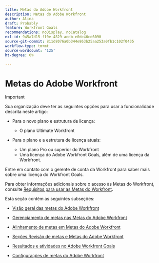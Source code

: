 ```yaml
---
title: Metas do Adobe Workfront
description: Metas do Adobe Workfront
author: Alina
draft: Probably
feature: Workfront Goals
recommendations: noDisplay, noCatalog
exl-id: 945a7d15-f10e-4829-aedb-e0de46cd6090
source-git-commit: 811d8076a0b344e863b25aa253a0fb1c102f0435
workflow-type: tm+mt
source-wordcount: '125'
ht-degree: 0%

---
```


# Metas do Adobe Workfront

>[!IMPORTANT]
>
>Sua organização deve ter as seguintes opções para usar a funcionalidade descrita neste artigo:
>
>* Para o novo plano e estrutura de licença:
>
>   * O plano Ultimate Workfront
>    
>* Para o plano e a estrutura de licença atuais:
>
>   * Um plano Pro ou superior do Workfront
>   * Uma licença do Adobe Workfront Goals, além de uma licença da Workfront.
>
>Entre em contato com o gerente de conta da Workfront para saber mais sobre uma licença do Workfront Goals.
> 
>Para obter informações adicionais sobre o acesso às Metas do Workfront, consulte [Requisitos para usar as Metas do Workfront](/help/quicksilver/workfront-goals/goal-management/access-needed-for-wf-goals.md).

Esta seção contém as seguintes subseções:

* [Visão geral das metas do Adobe Workfront](../workfront-goals/goal-management/wf-goals-overview.md)
* [Gerenciamento de metas nas Metas do Adobe Workfront](../workfront-goals/goal-management/goal-management.md)
* [Alinhamento de metas em Metas do Adobe Workfront](../workfront-goals/goal-alignment/goal-alignment.md)
* [Seções Revisão de metas e Metas do Adobe Workfront](../workfront-goals/goal-review-and-workfront-goals-sections/goal-review-wf-goals-sections.md)
* [Resultados e atividades no Adobe Workfront Goals](../workfront-goals/results-and-activities/results-and-activities.md)

  <!--
  <li>Tips, tricks, and troubleshooting for Workfront Goals (might come after GA)</li>
  -->

* [Configurações de metas do Adobe Workfront](../workfront-goals/workfront-goals-settings/wf-goals-settings.md)
